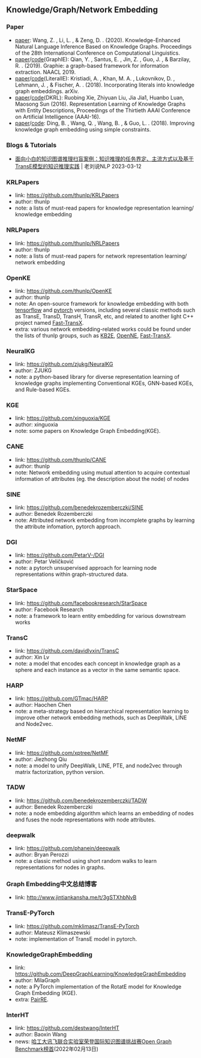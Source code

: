 ## **Knowledge/Graph/Network Embedding**

### Paper
  * [paper](https://aclanthology.org/2020.coling-main.571.pdf): Wang, Z. , Li, L. , & Zeng, D. . (2020). Knowledge-Enhanced Natural Language Inference Based on Knowledge Graphs. Proceedings of the 28th International Conference on Computational Linguistics.
  * [paper](https://arxiv.org/pdf/1810.13083.pdf)/[code](https://github.com/thomas0809/GraphIE)(GraphIE): Qian, Y. , Santus, E. , Jin, Z. , Guo, J. , & Barzilay, R. . (2019). Graphie: a graph-based framework for information extraction. NAACL 2019. 
  * [paper](https://arxiv.org/pdf/1802.00934.pdf)/[code](https://github.com/SmartDataAnalytics/LiteralE)(LiteralIE): Kristiadi, A. , Khan, M. A. , Lukovnikov, D. , Lehmann, J. , & Fischer, A. . (2018). Incorporating literals into knowledge graph embeddings. arXiv.
  * [paper](https://aaai.org/ocs/index.php/AAAI/AAAI16/paper/view/12216/12004)/[code](https://github.com/xrb92/DKRL)(DKRL): Ruobing Xie, Zhiyuan Liu, Jia Jia1, Huanbo Luan, Maosong Sun (2016). Representation Learning of Knowledge Graphs with Entity Descriptions, Proceedings of the Thirtieth AAAI Conference on Artificial Intelligence (AAAI-16).
  * [paper](https://arxiv.org/pdf/1805.02408.pdf)/[code](https://github.com/iieir-km/ComplEx-NNE_AER): Ding, B. , Wang, Q. , Wang, B. , & Guo, L. . (2018). Improving knowledge graph embedding using simple constraints.

### Blogs & Tutorials
  * [面向小白的知识图谱推理扫盲案例：知识推理的任务界定、主流方式以及基于TransE模型的知识推理实践](https://mp.weixin.qq.com/s/Kz_2chUeb9agIsaRGHX_Cg) | 老刘说NLP 2023-03-12

### KRLPapers
  * link: https://github.com/thunlp/KRLPapers
  * author: thunlp
  * note: a lists of must-read papers for knowledge representation learning/ knowledge embedding

### NRLPapers
  * link: https://github.com/thunlp/NRLPapers
  * author: thunlp
  * note: a lists of must-read papers for network representation learning/ network embedding

### OpenKE
  * link: https://github.com/thunlp/OpenKE
  * author: thunlp
  * note: An open-source framework for knowledge embedding with both [tensorflow](https://github.com/thunlp/TensorFlow-TransX) and [pytorch](https://github.com/thunlp/OpenKE/tree/OpenKE-PyTorch) versions, including several classic methods such as TransE, TransD, TransH, TransR, etc, and related to another light C++ project named [Fast-TransX](https://github.com/thunlp/Fast-TransX).
  * extra: various network embedding-related works could be found under the lists of thunlp groups, such as [KB2E](https://github.com/thunlp/KB2E), [OpenNE](https://github.com/thunlp/OpenNE), [Fast-TransX](https://github.com/thunlp/Fast-TransX).

### NeuralKG
  * link: https://github.com/zjukg/NeuralKG
  * author: ZJUKG
  * note: a python-based library for diverse representation learning of knowledge graphs implementing Conventional KGEs, GNN-based KGEs, and Rule-based KGEs.

### KGE
  * link: https://github.com/xinguoxia/KGE
  * author: xinguoxia
  * note: some papers on Knowledge Graph Embedding(KGE).

### CANE
  * link: https://github.com/thunlp/CANE
  * author: thunlp
  * note: Network embedding using mutual attention to acquire contextual information of attributes (eg. the description about the node) of nodes

### SINE
  * link: https://github.com/benedekrozemberczki/SINE
  * author: Benedek Rozemberczki
  * note: Attributed network embedding from incomplete graphs by learning the attribute infomation, pytorch approach.

### DGI
  * link: https://github.com/PetarV-/DGI
  * author: Petar Veličković
  * note: a pytorch unsupervised approach for learning node representations within graph-structured data.

### StarSpace
  * link: https://github.com/facebookresearch/StarSpace
  * author: Facebook Research
  * note: a framework to learn entity embedding for various downstream works

### TransC
  * link: https://github.com/davidlvxin/TransC
  * author: Xin Lv 
  * note: a model that encodes each concept in knowledge graph as a sphere and each instance as a vector in the same semantic space.

### HARP
  * link: https://github.com/GTmac/HARP
  * author: Haochen Chen
  * note: a meta-strategy based on hierarchical representation learning to improve other network embedding methods, such as DeepWalk, LINE and Node2vec.

### NetMF
  * link: https://github.com/xptree/NetMF
  * author: Jiezhong Qiu
  * note: a model to unify DeepWalk, LINE, PTE, and node2vec through matrix factorization, python version.

### TADW
  * link: https://github.com/benedekrozemberczki/TADW
  * author: Benedek Rozemberczki
  * note: a node embedding algorithm which learns an embedding of nodes and fuses the node representations with node attributes.

### deepwalk
  * link: https://github.com/phanein/deepwalk
  * author: Bryan Perozzi
  * note: a classic method using short random walks to learn representations for nodes in graphs.

### Graph Embedding中文总结博客
  * link: http://www.jintiankansha.me/t/3gSTXhbNvB

### TransE-PyTorch
  * link: https://github.com/mklimasz/TransE-PyTorch
  * author: Mateusz Klimaszewski
  * note: implementation of TransE model in pytorch.

### KnowledgeGraphEmbedding
  * link: https://github.com/DeepGraphLearning/KnowledgeGraphEmbedding
  * author: MilaGraph
  * note: a PyTorch implementation of the RotatE model for Knowledge Graph Embedding (KGE).
  * extra: [PairRE](https://github.com/alipay/KnowledgeGraphEmbeddingsViaPairedRelationVectors_PairRE).

### InterHT
  * link: https://github.com/destwang/InterHT
  * author: Baoxin Wang 
  * news: [哈工大讯飞联合实验室荣登国际知识图谱挑战赛Open Graph Benchmark榜首](https://mp.weixin.qq.com/s/Jf2lQ1KPMhGNwHkBfXoGPg)(2022年02月13日)
